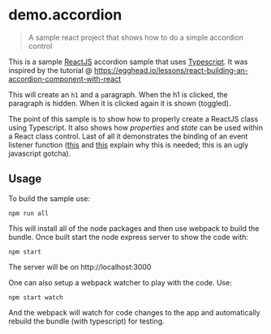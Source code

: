 # demo.accordion

> A sample react project that shows how to do a simple accordion control

This is a sample [ReactJS](https://facebook.github.io/react/) accordion sample that uses [Typescript](https://www.typescriptlang.org/).  It was inspired by the tutorial
@ https://egghead.io/lessons/react-building-an-accordion-component-with-react

This will create an `h1` and a `p`aragraph.  When the h1 is clicked, the paragraph is hidden.  When it is clicked again it is shown (toggled).

The point of this sample is to show how to properly create a ReactJS class using Typescript.  It also shows how *properties* and *state* can be used within a React class control.  Last of all it demonstrates the binding of an event listener function ([this](http://reactkungfu.com/2015/07/why-and-how-to-bind-methods-in-your-react-component-classes/) and [this](http://stackoverflow.com/questions/32317154/uncaught-typeerror-cannot-read-property-setstate-of-undefined) explain why this is needed; this is an ugly javascript gotcha).


## Usage

To build the sample use:

```
npm run all
```

This will install all of the node packages and then use webpack to build the bundle.  Once built start the node express server to show the code with:

```
npm start
```

The server will be on http://localhost:3000

One can also setup a webpack watcher to play with the code.  Use:

```
npm start watch
```

And the webpack will watch for code changes to the app and automatically rebuild the bundle (with typescript) for testing.